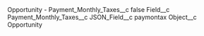 <?xml version="1.0" encoding="UTF-8"?>
<CustomMetadata xmlns="http://soap.sforce.com/2006/04/metadata" xmlns:xsi="http://www.w3.org/2001/XMLSchema-instance" xmlns:xsd="http://www.w3.org/2001/XMLSchema">
    <label>Opportunity - Payment_Monthly_Taxes__c</label>
    <protected>false</protected>
    <values>
        <field>Field__c</field>
        <value xsi:type="xsd:string">Payment_Monthly_Taxes__c</value>
    </values>
    <values>
        <field>JSON_Field__c</field>
        <value xsi:type="xsd:string">paymontax</value>
    </values>
    <values>
        <field>Object__c</field>
        <value xsi:type="xsd:string">Opportunity</value>
    </values>
</CustomMetadata>
